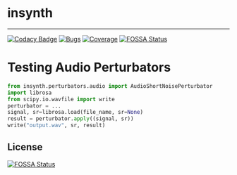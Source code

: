 # insynth

---

[![Codacy Badge](https://app.codacy.com/project/badge/Grade/069d3759b9e24a468bd4f47c0c3fd02f)](https://www.codacy.com/gh/mlxyz/insynth/dashboard?utm_source=github.com&amp;utm_medium=referral&amp;utm_content=mlxyz/insynth&amp;utm_campaign=Badge_Grade)
[![Bugs](https://sonarcloud.io/api/project_badges/measure?project=mlxyz_insynth&metric=bugs)](https://sonarcloud.io/summary/new_code?id=mlxyz_insynth)
[![Coverage](https://sonarcloud.io/api/project_badges/measure?project=mlxyz_insynth&metric=coverage)](https://sonarcloud.io/summary/new_code?id=mlxyz_insynth)
[![FOSSA Status](https://app.fossa.com/api/projects/git%2Bgithub.com%2Fmlxyz%2Finsynth.svg?type=shield)](https://app.fossa.com/projects/git%2Bgithub.com%2Fmlxyz%2Finsynth?ref=badge_shield)

# Testing Audio Perturbators
```python
from insynth.perturbators.audio import AudioShortNoisePerturbator
import librosa
from scipy.io.wavfile import write
perturbator = ...
signal, sr=librosa.load(file_name, sr=None)
result = perturbator.apply((signal, sr))
write("output.wav", sr, result)
```

## License
[![FOSSA Status](https://app.fossa.com/api/projects/git%2Bgithub.com%2Fmlxyz%2Finsynth.svg?type=large)](https://app.fossa.com/projects/git%2Bgithub.com%2Fmlxyz%2Finsynth?ref=badge_large)